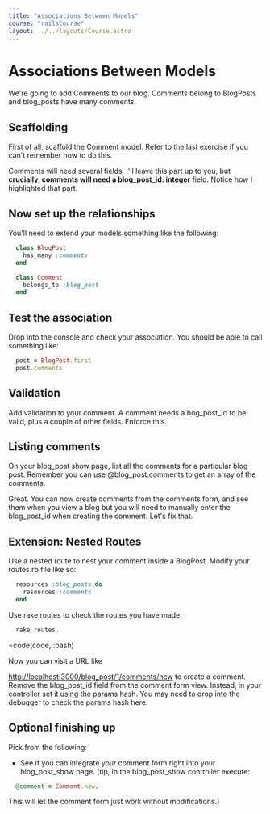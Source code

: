 ```yaml
---
title: "Associations Between Models"
course: "railsCourse"
layout: ../../layouts/Course.astro
---
```


# Associations Between Models

We're going to add Comments to our blog. Comments belong to BlogPosts and blog_posts have many comments.

## Scaffolding

First of all, scaffold the Comment model. Refer to the last exercise if you can't remember how to do this.

Comments will need several fields, I'll leave this part up to you, but **crucially, comments will need a blog_post_id: integer** field. Notice how I highlighted that part.

## Now set up the relationships

You'll need to extend your models something like the following:

```ruby
  class BlogPost
    has_many :comments
  end

  class Comment
    belongs_to :blog_post
  end
```

## Test the association

Drop into the console and check your association. You should be able to call something like:

```ruby
  post = BlogPost.first
  post.comments
```

## Validation

Add validation to your comment. A comment needs a bog_post_id to be valid, plus a couple of other fields. Enforce this.

## Listing comments

On your blog_post show page, list all the comments for a particular blog post. Remember you can use @blog_post.comments to get an array of the comments.

Great. You can now create comments from the comments form, and see them when you view a blog but you will need to manually enter the blog_post_id when creating the comment. Let's fix that.

## Extension: Nested Routes

Use a nested route to nest your comment inside a BlogPost. Modify your routes.rb file like so:

```ruby
  resources :blog_posts do
    resources :comments
  end
```

Use rake routes to check the routes you have made.

```js
  rake routes
```

=code(code, :bash)

Now you can visit a URL like

<http://localhost:3000/blog_post/1/comments/new> to create a comment. Remove the blog_post_id field from the comment form view. Instead, in your controller set it using the params hash. You may need to drop into the debugger to check the params hash here.

## Optional finishing up

Pick from the following:

- See if you can integrate your comment form right into your blog_post_show page. (tip, in the blog_post_show controller execute:

```ruby
  @comment = Comment.new.
```

This will let the comment form just work without modifications.)

